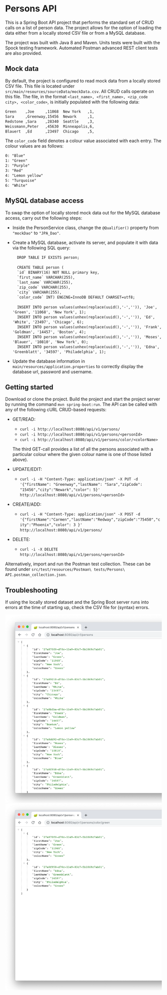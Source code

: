 # Persons API

This is a Spring Boot API project that performs the standard set of CRUD calls on a list of person data. The project allows for the option of loading the data either from a locally stored CSV file or from a MySQL database.

The project was built with Java 8 and Maven. Units tests were built with the Spock testing framework. Automated Postman advanced REST client tests are also provided.

## Mock data

By default, the project is configured to read mock data from a locally stored CSV file. This file is located under `src/main/resources/sourceData/mockData.csv`. All CRUD calls operate on this file.
The file, in the format ``<last_name>, <first_name>, <zip_code city>, <color_code>``, is initially populated with the following data:

```
Green    ,Joe     ,11068  New York   ,1,
Sara     ,Greenway,15456  Newark     ,1,
Redstone ,Sara    ,28340  Seattle    ,3,
Weissmann,Peter   ,45630  Minneapolis,6,
Blauert  ,Ed      ,23497  Chicago    ,5,

```

The `color_code` field denotes a colour value associated with each entry. The colour values are as follows:

```
0: "Blue"
1: "Green"
2: "Purple"
3: "Red"
4: "Lemon yellow"
5: "Turquoise"
6: "White"
```

## MySQL database access

To swap the option of locally stored mock data out for the MySQL database access, carry out the following steps:

* Inside the PersonService class, change the `@Qualifier()` property from `"mockDao"` to `"JPA_Dao"`.
* Create a MySQL database, activate its server, and populate it with data via the following SQL query:

        DROP TABLE IF EXISTS person;

        CREATE TABLE person (
        `id` BINARY(16) NOT NULL primary key,
        `first_name` VARCHAR(255),
        `last_name` VARCHAR(255),
        `zip_code` VARCHAR(255),
        `city` VARCHAR(255),
        `color_code` INT) ENGINE=InnoDB DEFAULT CHARSET=utf8;

        INSERT INTO person values(unhex(replace(uuid(),'-','')), 'Joe', 'Green', '11068', 'New York', 1);
        INSERT INTO person values(unhex(replace(uuid(),'-','')), 'Ed', 'White', '23497', 'Chicago', 6);
        INSERT INTO person values(unhex(replace(uuid(),'-','')), 'Frank', 'Goldman', '14457', 'Boston', 4);
        INSERT INTO person values(unhex(replace(uuid(),'-','')), 'Moses', 'Blauer', '10810', 'New York', 0);
        INSERT INTO person values(unhex(replace(uuid(),'-','')), 'Edna', 'Greenblatt', '34597', 'Philadelphia', 1);

* Update the database information in `main/resources/application.properties` to correctly display the database url, password and username.

## Getting started

Download or clone the project. Build the project and start the project server by running the command `mvn spring-boot:run`. The API can be called with any of the following cURL CRUD-based requests:

* GET/READ:

  * ```curl -i http://localhost:8080/api/v1/persons/```
  * ```curl -i http://localhost:8080/api/v1/persons/<personId>```
  * ```curl -i http://localhost:8080/api/v1/persons/color/<colorName>```

  The third GET-call provides a list of all the persons associated with a particular colour where the given colour name is one of those listed above).

* UPDATE/EDIT:

  * ```curl -i -H "Content-Type: application/json" -X PUT -d '{"firstName": "Greenway","lastName": "Sara","zipCode": "15456","city":"Newark","color": 5}' http://localhost:8080/api/v1/persons/<personId>```


* CREATE/ADD:

  * ```curl -i -H "Content-Type: application/json" -X POST -d '{"firstName":"Carmen","lastName":"Redway","zipCode":"75450","city":"Phoenix","color": 3 }' http://localhost:8080/api/v1/persons/```


* DELETE:

  * ```curl -i -X DELETE http://localhost:8080/api/v1/persons/<personId>```

Alternatively, import and run the Postman test collection. These can be found under `src/test/resources/Postman\ tests/Persons\ API.postman_collection.json`.

## Troubleshooting
If using the locally stored dataset and the Spring Boot server runs into errors at the time of starting up, check the CSV file for (syntax) errors.


<p align="center">
  <img src="images/screenShot-01.png"/>
  <img src="images/screenShot-02.png"/>
</p>
